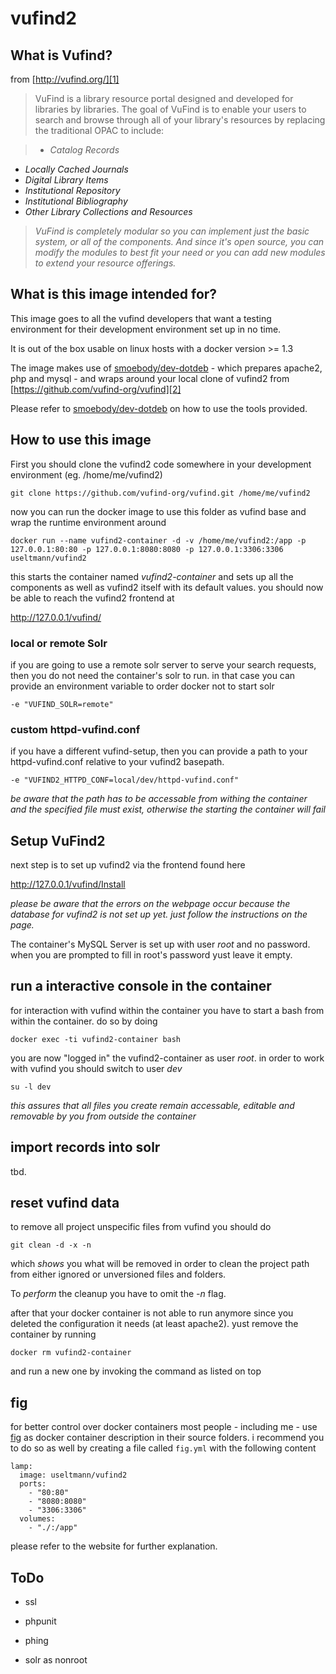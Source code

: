 # vufind2

## What is Vufind?

from [http://vufind.org/][1]

> VuFind is a library resource portal designed and developed for libraries by libraries. The goal of VuFind is to enable your users to search and browse through all of your library's resources by replacing the traditional OPAC to include:

> * _Catalog Records_
* _Locally Cached Journals_
* _Digital Library Items_
* _Institutional Repository_
* _Institutional Bibliography_
* _Other Library Collections and Resources_

> _VuFind is completely modular so you can implement just the basic system, or all of the components. And since it's open source, you can modify the modules to best fit your need or you can add new modules to extend your resource offerings._ 


## What is this image intended for?

This image goes to all the vufind developers that want a testing environment for their development environment set up in no time.

It is out of the box usable on linux hosts with a docker version >= 1.3

The image makes use of [smoebody/dev-dotdeb][3] - which prepares apache2, php and mysql - and wraps around your local clone of vufind2 from [https://github.com/vufind-org/vufind][2]

Please refer to [smoebody/dev-dotdeb][3] on how to use the tools provided.

## How to use this image

First you should clone the vufind2 code somewhere in your development environment (eg. /home/me/vufind2)

    git clone https://github.com/vufind-org/vufind.git /home/me/vufind2

now you can run the docker image to use this folder as vufind base and wrap the runtime environment around

    docker run --name vufind2-container -d -v /home/me/vufind2:/app -p 127.0.0.1:80:80 -p 127.0.0.1:8080:8080 -p 127.0.0.1:3306:3306 useltmann/vufind2

this starts the container named _vufind2-container_ and sets up all the components as well as vufind2 itself with its default values. you should now be able to reach the vufind2 frontend at

http://127.0.0.1/vufind/

### local or remote Solr

if you are going to use a remote solr server to serve your search requests, then you do not need the container's solr to run. in that case you can provide an environment variable to order docker not to start solr

    -e "VUFIND_SOLR=remote"
    
### custom httpd-vufind.conf

if you have a different vufind-setup, then you can provide a path to your httpd-vufind.conf relative to your vufind2 basepath.

    -e "VUFIND2_HTTPD_CONF=local/dev/httpd-vufind.conf"
    
_be aware that the path has to be accessable from withing the container and the specified file must exist, otherwise the starting the container will fail_

## Setup VuFind2

next step is to set up vufind2 via the frontend found here

http://127.0.0.1/vufind/Install

_please be aware that the errors on the webpage occur because the database for vufind2 is not set up yet. just follow the instructions on the page._

The container's MySQL Server is set up with user *root* and no password. when you are prompted to fill in root's password yust leave it empty.  

## run a interactive console in the container

for interaction with vufind within the container you have to start a bash from within the container. do so by doing

    docker exec -ti vufind2-container bash

you are now "logged in" the vufind2-container as user *root*. in order to work with vufind you should switch to user *dev*
 
    su -l dev
    
_this assures that all files you create remain accessable, editable and removable by you from outside the container_

## import records into solr

tbd.

## reset vufind data

to remove all project unspecific files from vufind you should do
 
    git clean -d -x -n
    
which *shows* you what will be removed in order to clean the project path from either ignored or unversioned files and folders.

To *perform* the cleanup you have to omit the *-n* flag.

after that your docker container is not able to run anymore since you deleted the configuration it needs (at least apache2). yust remove the container by running

    docker rm vufind2-container
    
and run a new one by invoking the command as listed on top

## fig

for better control over docker containers most people - including me - use [fig][4] as docker container description in their source folders. i recommend you to do so as well by creating a file called `fig.yml` with the following content

```
lamp:
  image: useltmann/vufind2
  ports:
    - "80:80"
    - "8080:8080"
    - "3306:3306"
  volumes:
    - "./:/app"
```

please refer to the website for further explanation.

## ToDo

* ssl
* phpunit
* phing
* solr as nonroot


  [1]: http://vufind.org/
  [2]: https://github.com/vufind-org/vufind
  [3]: https://registry.hub.docker.com/u/smoebody/dev-dotdeb/
  [4]: http://www.fig.sh/
  
